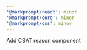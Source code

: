 ```yaml
---
'@markprompt/react': minor
'@markprompt/core': minor
'@markprompt/css': minor
---
```


Add CSAT reason component
